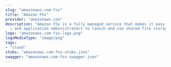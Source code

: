```yaml
---
slug: "amazonaws-com-fsx"
title: "Amazon FSx"
provider: "amazonaws.com"
description: "Amazon FSx is a fully managed service that makes it easy for storage\
  \ and application administrators to launch and use shared file storage."
logo: "amazonaws.com-fsx-logo.png"
logoMediaType: "image/png"
tags:
- "cloud"
stubs: "amazonaws.com-fsx-stubs.json"
swagger: "amazonaws.com-fsx-swagger.json"
---
```

